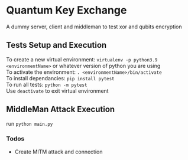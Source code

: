 # Quantum Key Exchange

A dummy server, client and middleman to test xor and qubits encryption

## Tests Setup and Execution

To create a new virtual environment: `virtualenv -p python3.9 <environmentName>` or whatever version of python you are using <br>
To activate the environment: `. <environmentName>/bin/activate` <br>
To install dependancies: `pip install pytest`  <br>
To run all tests: `python -m pytest` <br>
Use `deactivate` to exit virtual environment

## MiddleMan Attack Execution

run `python main.py`

### Todos

- Create MITM attack and connection
